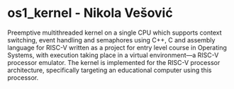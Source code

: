# os1_kernel - Nikola Vešović

Preemptive multithreaded kernel on a single CPU which supports context switching, event handling and semaphores using C++, C and assembly language for RISC-V written as a project for entry level course in Operating Systems, with execution taking place in a virtual environment—a RISC-V processor emulator. The kernel is implemented for the RISC-V processor architecture, specifically targeting an educational computer using this processor. 
